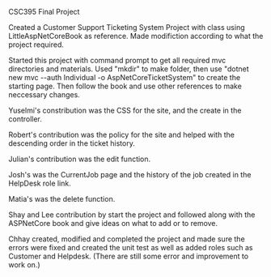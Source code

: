 CSC395 Final Project

Created a Customer Support Ticketing System Project with class using LittleAspNetCoreBook as reference. Made modifiction according to what the project required.

Started this project with command prompt to get all required mvc directories and materials. Used "mkdir" to make folder, then use "dotnet new mvc --auth Individual -o AspNetCoreTicketSystem" to create the starting page. Then follow the book and use other references to make neccessary changes.

Yuselmi's constribution was the CSS for the site, and the create in the controller.

Robert's contribution was the policy for the site and helped with the descending order in the ticket history.

Julian's contribution was the edit function.

Josh's was the CurrentJob page and the history of the job created in the HelpDesk role link.

Matia's was the delete function.

Shay and Lee contribution by start the project and followed along with the ASPNetCore book and give ideas on what to add or to remove.

Chhay created, modified and completed the project and made sure the errors were fixed and created the unit test as well as added roles such as Customer and Helpdesk. (There are still some error and improvement to work on.)
